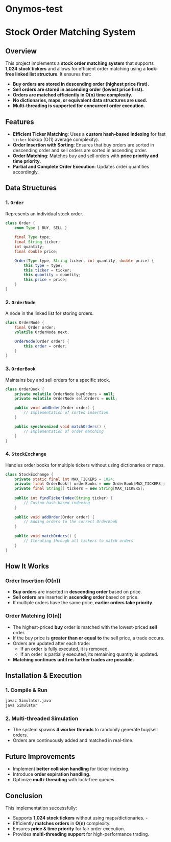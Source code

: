 # Onymos-test

# Stock Order Matching System

## Overview
This project implements a **stock order matching system** that supports **1,024 stock tickers** and allows for efficient order matching using a **lock-free linked list structure**. It ensures that:

- **Buy orders are stored in descending order (highest price first).**
- **Sell orders are stored in ascending order (lowest price first).**
- **Orders are matched efficiently in O(n) time complexity.**
- **No dictionaries, maps, or equivalent data structures are used.**
- **Multi-threading is supported for concurrent order execution.**

## Features
- **Efficient Ticker Matching**: Uses a **custom hash-based indexing** for fast `ticker` lookup (O(1) average complexity).
- **Order Insertion with Sorting**: Ensures that buy orders are sorted in descending order and sell orders are sorted in ascending order.
- **Order Matching**: Matches buy and sell orders with **price priority and time priority**.
- **Partial and Complete Order Execution**: Updates order quantities accordingly.

## Data Structures
### 1. `Order`
Represents an individual stock order.
```java
class Order {
    enum Type { BUY, SELL }
    
    final Type type;
    final String ticker;
    int quantity;
    final double price;

    Order(Type type, String ticker, int quantity, double price) {
        this.type = type;
        this.ticker = ticker;
        this.quantity = quantity;
        this.price = price;
    }
}
```

### 2. `OrderNode`
A node in the linked list for storing orders.
```java
class OrderNode {
    final Order order;
    volatile OrderNode next;

    OrderNode(Order order) {
        this.order = order;
    }
}
```

### 3. `OrderBook`
Maintains buy and sell orders for a specific stock.
```java
class OrderBook {
    private volatile OrderNode buyOrders = null;
    private volatile OrderNode sellOrders = null;

    public void addOrder(Order order) {
        // Implementation of sorted insertion
    }

    public synchronized void matchOrders() {
        // Implementation of order matching
    }
}
```

### 4. `StockExchange`
Handles order books for multiple tickers without using dictionaries or maps.
```java
class StockExchange {
    private static final int MAX_TICKERS = 1024;
    private final OrderBook[] orderBooks = new OrderBook[MAX_TICKERS];
    private final String[] tickers = new String[MAX_TICKERS];
    
    public int findTickerIndex(String ticker) {
        // Custom hash-based indexing
    }
    
    public void addOrder(Order order) {
        // Adding orders to the correct OrderBook
    }
    
    public void matchOrders() {
        // Iterating through all tickers to match orders
    }
}
```

## How It Works
### Order Insertion (O(n))
- **Buy orders** are inserted in **descending order** based on price.
- **Sell orders** are inserted in **ascending order** based on price.
- If multiple orders have the same price, **earlier orders take priority**.

### Order Matching (O(n))
- The highest-priced **buy** order is matched with the lowest-priced **sell** order.
- If the buy price is **greater than or equal to** the sell price, a trade occurs.
- Orders are updated after each trade:
  - If an order is fully executed, it is removed.
  - If an order is partially executed, its remaining quantity is updated.
- **Matching continues until no further trades are possible.**


## Installation & Execution
### **1. Compile & Run**
```sh
javac Simulator.java
java Simulator
```
### **2. Multi-threaded Simulation**
- The system spawns **4 worker threads** to randomly generate buy/sell orders.
- Orders are continuously added and matched in real-time.

## Future Improvements
- Implement **better collision handling** for ticker indexing.
- Introduce **order expiration handling**.
- Optimize **multi-threading** with lock-free queues.

## Conclusion
This implementation successfully:
- Supports **1,024 stock tickers** without using maps/dictionaries.  -
-  Efficiently **matches orders** in **O(n)** complexity.  
- Ensures **price & time priority** for fair order execution.  
- Provides **multi-threading support** for high-performance trading.  



